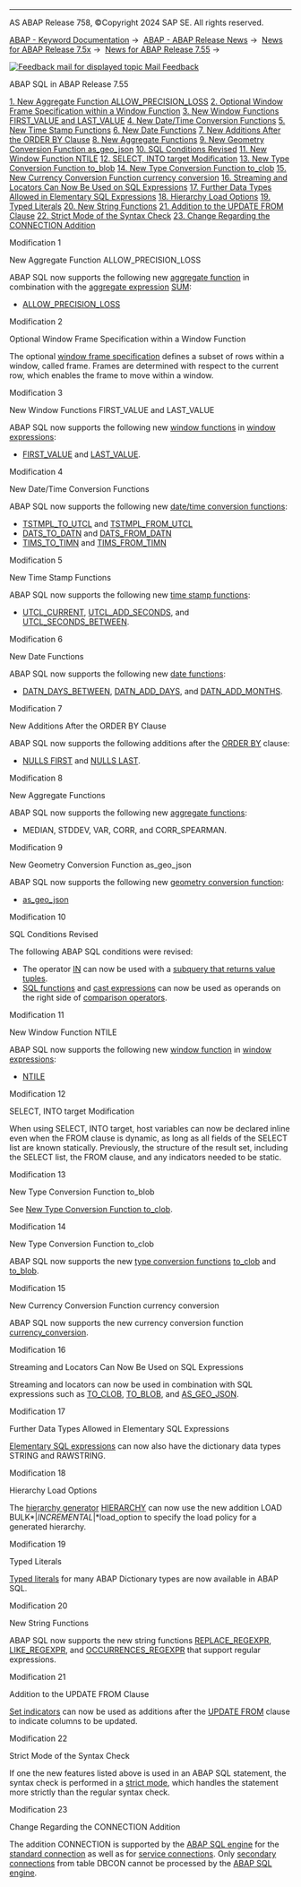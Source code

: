   

* * *

AS ABAP Release 758, ©Copyright 2024 SAP SE. All rights reserved.

[ABAP - Keyword Documentation](javascript:call_link\('abenabap.htm'\)) →  [ABAP - ABAP Release News](javascript:call_link\('abennews.htm'\)) →  [News for ABAP Release 7.5x](javascript:call_link\('abennews-75.htm'\)) →  [News for ABAP Release 7.55](javascript:call_link\('abennews-755.htm'\)) → 

 [![](Mail.gif?object=Mail.gif "Feedback mail for displayed topic") Mail Feedback](mailto:f1_help@sap.com?subject=Feedback%20on%20ABAP%20Documentation&body=Document:%20ABAP%20SQL%20in%20ABAP%20Release%207.55%2C%20ABENNEWS-755-ABAP_SQL%2C%20758%0D%0A%0D%0AError:%0D%0A%0D%0A%0D%0A%0D%0ASuggestion%20for%20improvement:)

ABAP SQL in ABAP Release 7.55

[1\. New Aggregate Function ALLOW\_PRECISION\_LOSS](#!ABAP_MODIFICATION_1@1@)
[2\. Optional Window Frame Specification within a Window Function](#!ABAP_MODIFICATION_2@2@)
[3\. New Window Functions FIRST\_VALUE and LAST\_VALUE](#!ABAP_MODIFICATION_3@3@)
[4\. New Date/Time Conversion Functions](#!ABAP_MODIFICATION_4@4@)
[5\. New Time Stamp Functions](#!ABAP_MODIFICATION_5@5@)
[6\. New Date Functions](#!ABAP_MODIFICATION_6@6@)
[7\. New Additions After the ORDER BY Clause](#!ABAP_MODIFICATION_7@7@)
[8\. New Aggregate Functions](#!ABAP_MODIFICATION_8@8@)
[9\. New Geometry Conversion Function as\_geo\_json](#!ABAP_MODIFICATION_9@9@)
[10\. SQL Conditions Revised](#!ABAP_MODIFICATION_10@10@)
[11\. New Window Function NTILE](#!ABAP_MODIFICATION_11@11@)
[12\. SELECT, INTO target Modification](#!ABAP_MODIFICATION_12@12@)
[13\. New Type Conversion Function to\_blob](#!ABAP_MODIFICATION_13@13@)
[14\. New Type Conversion Function to\_clob](#!ABAP_MODIFICATION_14@14@)
[15\. New Currency Conversion Function currency conversion](#!ABAP_MODIFICATION_15@15@)
[16\. Streaming and Locators Can Now Be Used on SQL Expressions](#!ABAP_MODIFICATION_16@16@)
[17\. Further Data Types Allowed in Elementary SQL Expressions](#!ABAP_MODIFICATION_17@17@)
[18\. Hierarchy Load Options](#!ABAP_MODIFICATION_18@18@)
[19\. Typed Literals](#!ABAP_MODIFICATION_19@19@)
[20\. New String Functions](#!ABAP_MODIFICATION_20@20@)
[21\. Addition to the UPDATE FROM Clause](#!ABAP_MODIFICATION_21@21@)
[22\. Strict Mode of the Syntax Check](#!ABAP_MODIFICATION_22@22@)
[23\. Change Regarding the CONNECTION Addition](#!ABAP_MODIFICATION_23@23@)

Modification 1   

New Aggregate Function ALLOW\_PRECISION\_LOSS

ABAP SQL now supports the following new [aggregate function](javascript:call_link\('abenaggregate_function_glosry.htm'\) "Glossary Entry") in combination with the [aggregate expression](javascript:call_link\('abenaggregate_expression_glosry.htm'\) "Glossary Entry") [SUM](javascript:call_link\('abensql_agg_func.htm'\)):

-   [ALLOW\_PRECISION\_LOSS](javascript:call_link\('abapselect_allow_precision_loss.htm'\))

Modification 2   

Optional Window Frame Specification within a Window Function

The optional [window frame specification](javascript:call_link\('abapselect_over.htm'\)) defines a subset of rows within a window, called frame. Frames are determined with respect to the current row, which enables the frame to move within a window.

Modification 3   

New Window Functions FIRST\_VALUE and LAST\_VALUE

ABAP SQL now supports the following new [window functions](javascript:call_link\('abenwindow_function_glosry.htm'\) "Glossary Entry") in [window expressions](javascript:call_link\('abenwindow_expression_glosry.htm'\) "Glossary Entry"):

-   [FIRST\_VALUE](javascript:call_link\('abensql_win_func.htm'\)) and [LAST\_VALUE](javascript:call_link\('abensql_win_func.htm'\)).

Modification 4   

New Date/Time Conversion Functions

ABAP SQL now supports the following new [date/time conversion functions](javascript:call_link\('abensql_date_time_conversions.htm'\)):

-   [TSTMPL\_TO\_UTCL](javascript:call_link\('abensql_date_time_conversions.htm'\)) and [TSTMPL\_FROM\_UTCL](javascript:call_link\('abensql_date_time_conversions.htm'\))
-   [DATS\_TO\_DATN](javascript:call_link\('abensql_date_time_conversions.htm'\)) and [DATS\_FROM\_DATN](javascript:call_link\('abensql_date_time_conversions.htm'\))
-   [TIMS\_TO\_TIMN](javascript:call_link\('abensql_date_time_conversions.htm'\)) and [TIMS\_FROM\_TIMN](javascript:call_link\('abensql_date_time_conversions.htm'\))

Modification 5   

New Time Stamp Functions

ABAP SQL now supports the following new [time stamp functions](javascript:call_link\('abensql_timestamp_func.htm'\)):

-   [UTCL\_CURRENT](javascript:call_link\('abensql_timestamp_func.htm'\)), [UTCL\_ADD\_SECONDS](javascript:call_link\('abensql_timestamp_func.htm'\)), and [UTCL\_SECONDS\_BETWEEN](javascript:call_link\('abensql_timestamp_func.htm'\)).

Modification 6   

New Date Functions

ABAP SQL now supports the following new [date functions](javascript:call_link\('abensql_date_func.htm'\)):

-   [DATN\_DAYS\_BETWEEN](javascript:call_link\('abensql_date_func.htm'\)), [DATN\_ADD\_DAYS](javascript:call_link\('abensql_date_func.htm'\)), and [DATN\_ADD\_MONTHS](javascript:call_link\('abensql_date_func.htm'\)).

Modification 7   

New Additions After the ORDER BY Clause

ABAP SQL now supports the following additions after the [ORDER BY](javascript:call_link\('abaporderby_clause.htm'\)) clause:

-   [NULLS FIRST](javascript:call_link\('abaporderby_clause.htm'\)) and [NULLS LAST](javascript:call_link\('abaporderby_clause.htm'\)).

Modification 8   

New Aggregate Functions

ABAP SQL now supports the following new [aggregate functions](javascript:call_link\('abensql_agg_func.htm'\)):

-   MEDIAN, STDDEV, VAR, CORR, and CORR\_SPEARMAN.

Modification 9   

New Geometry Conversion Function as\_geo\_json

ABAP SQL now supports the following new [geometry conversion function](javascript:call_link\('abensql_geo_conv_func.htm'\)):

-   [as\_geo\_json](javascript:call_link\('abensql_geo_conv_func.htm'\))

Modification 10   

SQL Conditions Revised

The following ABAP SQL conditions were revised:

-   The operator [IN](javascript:call_link\('abenwhere_logexp_list_in.htm'\)) can now be used with a [subquery that returns value tuples](javascript:call_link\('abenwhere_logexp_list_in.htm'\)).
-   [SQL functions](javascript:call_link\('abenabap_sql_builtin_functions.htm'\)) and [cast expressions](javascript:call_link\('abensql_cast.htm'\)) can now be used as operands on the right side of [comparison operators](javascript:call_link\('abenwhere_logexp_compare.htm'\)).

Modification 11   

New Window Function NTILE

ABAP SQL now supports the following new [window function](javascript:call_link\('abenwindow_function_glosry.htm'\) "Glossary Entry") in [window expressions](javascript:call_link\('abenwindow_expression_glosry.htm'\) "Glossary Entry"):

-   [NTILE](javascript:call_link\('abensql_win_func.htm'\))

Modification 12   

SELECT, INTO target Modification

When using SELECT, INTO target, host variables can now be declared inline even when the FROM clause is dynamic, as long as all fields of the SELECT list are known statically. Previously, the structure of the result set, including the SELECT list, the FROM clause, and any indicators needed to be static.

Modification 13   

New Type Conversion Function to\_blob

See [New Type Conversion Function to\_clob](abennews-755-abap_sql.htm#!ABAP_MODIFICATION_14@14@).

Modification 14   

New Type Conversion Function to\_clob

ABAP SQL now supports the new [type conversion functions](javascript:call_link\('abensql_type_conv_func.htm'\)) [to\_clob](javascript:call_link\('abensql_type_conv_func.htm'\)) and [to\_blob](javascript:call_link\('abensql_type_conv_func.htm'\)).

Modification 15   

New Currency Conversion Function currency conversion

ABAP SQL now supports the new currency conversion function [currency\_conversion](javascript:call_link\('abensql_curr_unit_conv_func.htm'\)).

Modification 16   

Streaming and Locators Can Now Be Used on SQL Expressions

Streaming and locators can now be used in combination with SQL expressions such as [TO\_CLOB](javascript:call_link\('abensql_type_conv_func.htm'\)), [TO\_BLOB](javascript:call_link\('abensql_type_conv_func.htm'\)), and [AS\_GEO\_JSON](javascript:call_link\('abensql_geo_conv_func.htm'\)).

Modification 17   

Further Data Types Allowed in Elementary SQL Expressions

[Elementary SQL expressions](javascript:call_link\('abensql_elem.htm'\)) can now also have the dictionary data types STRING and RAWSTRING.

Modification 18   

Hierarchy Load Options

The [hierarchy generator](javascript:call_link\('abenhierarchy_generator_glosry.htm'\) "Glossary Entry") [HIERARCHY](javascript:call_link\('abenselect_hierarchy_generator.htm'\)) can now use the new addition LOAD BULK*|*INCREMENTAL*|*load\_option to specify the load policy for a generated hierarchy.

Modification 19   

Typed Literals

[Typed literals](javascript:call_link\('abenabap_sql_typed_literals.htm'\)) for many ABAP Dictionary types are now available in ABAP SQL.

Modification 20   

New String Functions

ABAP SQL now supports the new string functions [REPLACE\_REGEXPR](javascript:call_link\('abensql_string_func.htm'\)), [LIKE\_REGEXPR](javascript:call_link\('abensql_string_func.htm'\)), and [OCCURRENCES\_REGEXPR](javascript:call_link\('abensql_string_func.htm'\)) that support regular expressions.

Modification 21   

Addition to the UPDATE FROM Clause

[Set indicators](javascript:call_link\('abapupdate_set_indicator.htm'\)) can now be used as additions after the [UPDATE FROM](javascript:call_link\('abapupdate_source.htm'\)) clause to indicate columns to be updated.

Modification 22   

Strict Mode of the Syntax Check

If one the new features listed above is used in an ABAP SQL statement, the syntax check is performed in a [strict mode](javascript:call_link\('abenabap_sql_strictmode_755.htm'\)), which handles the statement more strictly than the regular syntax check.

Modification 23   

Change Regarding the CONNECTION Addition

The addition CONNECTION is supported by the [ABAP SQL engine](javascript:call_link\('abenabap_sql_engine.htm'\)) for the [standard connection](javascript:call_link\('abenstandard_db_connection_glosry.htm'\) "Glossary Entry") as well as for [service connections](javascript:call_link\('abenservice_connection_glosry.htm'\) "Glossary Entry"). Only [secondary connections](javascript:call_link\('abensecondary_db_connection_glosry.htm'\) "Glossary Entry") from table DBCON cannot be processed by the [ABAP SQL engine](javascript:call_link\('abenabap_sql_engine.htm'\)).